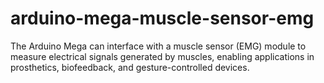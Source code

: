 # arduino-mega-muscle-sensor-emg
The Arduino Mega can interface with a muscle sensor (EMG) module to measure electrical signals generated by muscles, enabling applications in prosthetics, biofeedback, and gesture-controlled devices.
